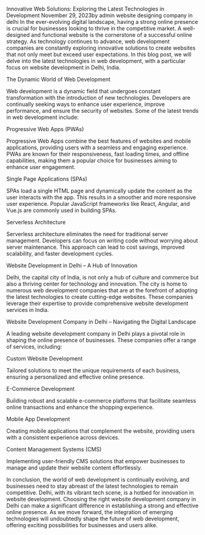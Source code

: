 Innovative Web Solutions: Exploring the Latest Technologies in Development
November 29, 2023by admin
website designing company in delhi
In the ever-evolving digital landscape, having a strong online presence is crucial for businesses looking to thrive in the competitive market. A well-designed and functional website is the cornerstone of a successful online strategy. As technology continues to advance, web development companies are constantly exploring innovative solutions to create websites that not only meet but exceed user expectations. In this blog post, we will delve into the latest technologies in web development, with a particular focus on website development in Delhi, India.

The Dynamic World of Web Development

Web development is a dynamic field that undergoes constant transformation with the introduction of new technologies. Developers are continually seeking ways to enhance user experience, improve performance, and ensure the security of websites. Some of the latest trends in web development include:

Progressive Web Apps (PWAs)

Progressive Web Apps combine the best features of websites and mobile applications, providing users with a seamless and engaging experience. PWAs are known for their responsiveness, fast loading times, and offline capabilities, making them a popular choice for businesses aiming to enhance user engagement.

Single Page Applications (SPAs)

SPAs load a single HTML page and dynamically update the content as the user interacts with the app. This results in a smoother and more responsive user experience. Popular JavaScript frameworks like React, Angular, and Vue.js are commonly used in building SPAs.

Serverless Architecture

Serverless architecture eliminates the need for traditional server management. Developers can focus on writing code without worrying about server maintenance. This approach can lead to cost savings, improved scalability, and faster development cycles.

Website Development in Delhi – A Hub of Innovation

Delhi, the capital city of India, is not only a hub of culture and commerce but also a thriving center for technology and innovation. The city is home to numerous web development companies that are at the forefront of adopting the latest technologies to create cutting-edge websites. These companies leverage their expertise to provide comprehensive website development services in India.

Website Development Company in Delhi – Navigating the Digital Landscape

A leading website development company in Delhi plays a pivotal role in shaping the online presence of businesses. These companies offer a range of services, including:

Custom Website Development

Tailored solutions to meet the unique requirements of each business, ensuring a personalized and effective online presence.

E-Commerce Development

Building robust and scalable e-commerce platforms that facilitate seamless online transactions and enhance the shopping experience.

Mobile App Development

Creating mobile applications that complement the website, providing users with a consistent experience across devices.

Content Management Systems (CMS)

Implementing user-friendly CMS solutions that empower businesses to manage and update their website content effortlessly.

In conclusion, the world of web development is continually evolving, and businesses need to stay abreast of the latest technologies to remain competitive. Delhi, with its vibrant tech scene, is a hotbed for innovation in website development. Choosing the right website development company in Delhi can make a significant difference in establishing a strong and effective online presence. As we move forward, the integration of emerging technologies will undoubtedly shape the future of web development, offering exciting possibilities for businesses and users alike.
